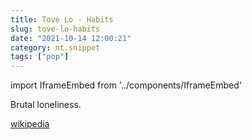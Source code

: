```yaml
---
title: Tove Lo - Habits
slug: tove-lo-habits
date: "2021-10-14 12:00:21"
category: nt.snippet
tags: ["pop"]
---
```


import IframeEmbed from '../components/IframeEmbed'

Brutal loneliness.

<IframeEmbed src='https://youtube.com/embed/SYM-RJwSGQ8' />

[wikipedia](https://en.wikipedia.org/wiki/Tove_Lo#Songwriting)
